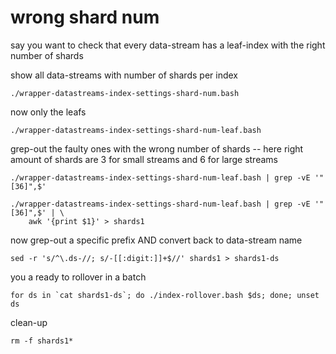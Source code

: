 # wrong shard num

say you want to check that every data-stream has a leaf-index with the right number of shards

show all data-streams with number of shards per index

    ./wrapper-datastreams-index-settings-shard-num.bash

now only the leafs

    ./wrapper-datastreams-index-settings-shard-num-leaf.bash

grep-out the faulty ones with the wrong number of shards
-- here right amount of shards are 3 for small streams and 6 for large streams

    ./wrapper-datastreams-index-settings-shard-num-leaf.bash | grep -vE '"[36]",$'

    ./wrapper-datastreams-index-settings-shard-num-leaf.bash | grep -vE '"[36]",$' | \
        awk '{print $1}' > shards1

now grep-out a specific prefix AND convert back to data-stream name

    sed -r 's/^\.ds-//; s/-[[:digit:]]+$//' shards1 > shards1-ds

you a ready to rollover in a batch

    for ds in `cat shards1-ds`; do ./index-rollover.bash $ds; done; unset ds

clean-up

    rm -f shards1*

